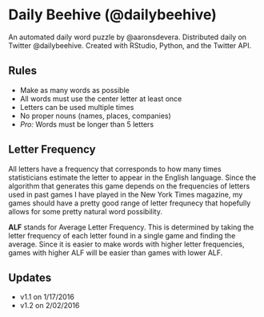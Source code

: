 # Daily Beehive (@dailybeehive)
An automated daily word puzzle by @aaronsdevera. Distributed daily on Twitter @dailybeehive. Created with RStudio, Python, and the Twitter API.
## Rules
- Make as many words as possible
- All words must use the center letter at least once
- Letters can be used multiple times
- No proper nouns (names, places, companies)
- *Pro:* Words must be longer than 5 letters

## Letter Frequency
All letters have a frequency that corresponds to how many times statisticians estimate the letter to appear in the English language. Since the algorithm that generates this game depends on the frequencies of letters used in past games I have played in the New York Times magazine, my games should have a pretty good range of letter frequnecy that hopefully allows for some pretty natural word possibility.

**ALF** stands for Average Letter Frequency. This is determined by taking the letter frequency of each letter found in a single game and finding the average. Since it is easier to make words with higher letter frequencies, games with higher ALF will be easier than games with lower ALF.

## Updates

- v1.1 on 1/17/2016
- v1.2 on 2/02/2016
